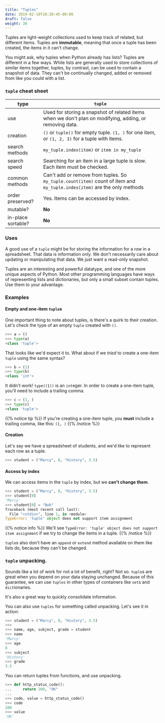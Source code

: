 ```yaml
---
title: "Tuples"
date: 2019-02-10T18:20:45-08:00
draft: false
weight: 30
---
```


Tuples are light-weight collections used to keep track of related, but different items. Tuples are **immutable**, meaning that once a tuple has been created, the items in it can't change.

You might ask, why tuples when Python already has lists? Tuples are different in a few ways. While lists are generally used to store collections of similar items together, tuples, by contrast, can be used to contain a snapshot of data. They can't be continually changed, added or removed from like you could with a list.

### `tuple` cheat sheet

| type               	| `tuple`                                                                                                 	|
|--------------------	|---------------------------------------------------------------------------------------------------------	|
| use                	| Used for storing a snapshot of related items when we don't plan on modifying, adding, or removing data. 	|
| creation           	| `()` or `tuple()` for empty tuple. `(1, )` for one item, or `(1, 2, 3)` for a tuple with items.         	|
| search methods     	| `my_tuple.index(item)` or `item in my_tuple`                                                            	|
| search speed       	| Searching for an item in a large tuple is slow. Each item must be checked.                              	|
| common methods     	| Can't add or remove from tuples. So `my_tuple.count(item)` count of item and `my_tuple.index(item)` are the only methods |        
| order preserved?   	| Yes. Items can be accessed by index.                                                                    	|
| mutable?           	| **No**                                                                                                  	|
| in-place sortable? 	| **No**                                                                                                  	|

### Uses

A good use of a `tuple` might be for storing the information for a *row* in a spreadsheet. That data is information only. We don't necessarily care about updating or manipulating that data. We just want a read-only snapshot.


Tuples are an interesting and powerful datatype, and one of the more unique aspects of Python. Most other programming languages have ways of representing lists and dictionaries, but only a small subset contain tuples. Use them to your advantage.

### Examples

#### Empty and one-item `tuple`s

One important thing to note about tuples, is there's a quirk to their creation. Let's check the type of an empty `tuple` created with `()`.
```python
>>> a = ()
>>> type(a)
<class 'tuple'>
```

That looks like we'd expect it to. What about if we *tried* to create a one-item `tuple` using the same syntax?

```python
>>> b = (1)
>>> type(b)
<class 'int'>
```

It didn't work! `type((1))` is an `int`eger. In order to create a one-item tuple, you'll need to include a trailing comma.

```python
>>> c = (1, )
>>> type(c)
<class 'tuple'>
```

{{% notice tip %}}
If you're creating a one-item tuple, you **must** include a trailing comma, like this: `(1, )`
{{% /notice %}}

#### Creation

Let's say we have a spreadsheet of students, and we'd like to represent each row as a tuple.

```python
>>> student = ("Marcy", 8, "History", 3.5)
```

#### Access by index

We can access items in the `tuple` by index, but we **can't change them**.

```python
>>> student = ("Marcy", 8, "History", 3.5)
>>> student[0]
'Marcy'
>>> student[0] = "Bob"
Traceback (most recent call last):
  File "<stdin>", line 1, in <module>
TypeError: 'tuple' object does not support item assignment
```

{{% notice info %}}
We'll see `TypeError: 'tuple' object does not support item assignment` if we try to change the items in a tuple.
{{% /notice %}}

`tuple`s also don't have an `append` or `extend` method available on them like lists do, because they can't be changed.

### `tuple` unpacking.

Sounds like a lot of work for not a lot of benefit, right? Not so. `tuple`s are great when you depend on your data staying unchanged. Because of this guarantee, we can use `tuples` in other types of containers like `set`s and `dict`ionaries.

It's also a great way to quickly consolidate information.

You can also use `tuples` for something called unpacking. Let's see it in action:

```python
>>> student = ("Marcy", 8, "History", 3.5)
>>>
>>> name, age, subject, grade = student
>>> name
'Marcy'
>>> age
8
>>> subject
'History'
>>> grade
3.5
```

You can return tuples from functions, and use unpacking.

```python
>>> def http_status_code():
...     return 200, "OK"
...
>>> code, value = http_status_code()
>>> code
200
>>> value
'OK'
```
